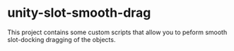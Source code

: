 # unity-slot-smooth-drag
This project contains some custom scripts that allow you to peform smooth slot-docking dragging of the objects.
